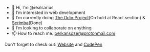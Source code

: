 - 👋 Hi, I’m @realsarius
- 👀 I’m interested in web development
- 🌱 I’m currently doing [The Odin Project](https://www.theodinproject.com/)(On hold at React section) & [Scrimba](https://scrimba.com/learn/frontend)(Done)
- 💞️ I’m looking to collaborate on anything
- 📫 How to reach me: berkansozer@protonmail.com

Don't forget to check out: [Website](https://realsarius.github.io/) and [CodePen](https://codepen.io/realsarius/)

<!---
realsarius/realsarius is a ✨ special ✨ repository because its `README.md` (this file) appears on your GitHub profile.
You can click the Preview link to take a look at your changes.
--->
